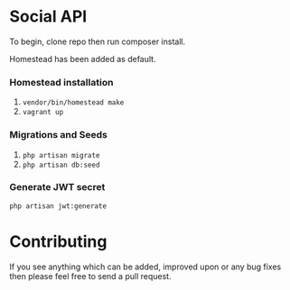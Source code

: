 # Social API
To begin, clone repo then run composer install.

Homestead has been added as default.

### Homestead installation
1. `vendor/bin/homestead make`
2. `vagrant up`

### Migrations and Seeds
1. `php artisan migrate`
2. `php artisan db:seed`

### Generate JWT secret
`php artisan jwt:generate`

# Contributing
If you see anything which can be added, improved upon or any bug fixes then
please feel free to send a pull request.
